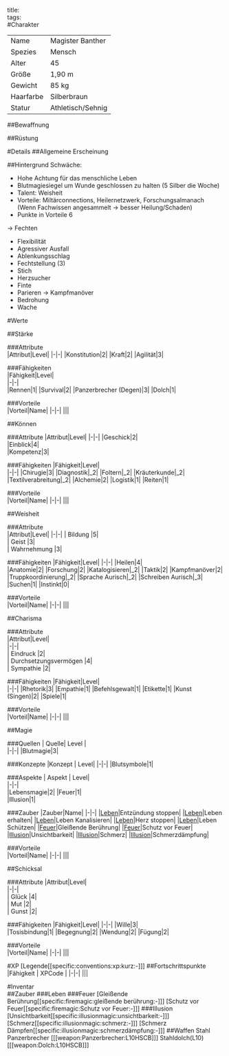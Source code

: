 title:   
tags:   
#Charakter

|||
|-|-|
|Name|Magister Banther| 
|Spezies|Mensch|
|Alter|45|
|Größe|1,90 m|
|Gewicht|85 kg|
|Haarfarbe|Silberbraun|
|Statur|Athletisch/Sehnig|

##Bewaffnung

##Rüstung


#Details
##Allgemeine Erscheinung  

##Hintergrund
Schwäche: 
- Hohe Achtung für das menschliche Leben
- Blutmagiesiegel um Wunde geschlossen zu halten (5 Silber die Woche)
- Talent: Weisheit
- Vorteile: Miltärconnections, Heilernetzwerk, Forschungsalmanach (Wenn Fachwissen angesammelt -> besser Heilung/Schaden) 
- Punkte in Vorteile 6


-> Fechten
- Flexibilität 
- Agressiver Ausfall
- Ablenkungsschlag
- Fechtstellung (3)
- Stich
- Herzsucher
- Finte
- Parieren
-> Kampfmanöver
- Bedrohung
- Wache
  


#Werte

##Stärke  

###Attribute  
|Attribut|Level|
|-|-|
|Konstitution|2|
|Kraft|2|
|Agilität|3|

###Fähigkeiten      
|Fähigkeit|Level|  
|-|-|  
|Rennen|1|
|Survival|2|
|Panzerbrecher (Degen)|3|
|Dolch|1|
    
###Vorteile  
|Vorteil|Name|
|-|-|
|||

##Können

###Attribute
|Attribut|Level|
|-|-|
|Geschick|2|  
|Einblick|4|  
|Kompetenz|3|  

###Fähigkeiten
|Fähigkeit|Level|  
|-|-|
|Chirugie|3|
|Diagnostik|_2|
|Foltern|_2|
|Kräuterkunde|_2|  
|Textilverabreitung|_2|
|Alchemie|2| 
|Logistik|1|
|Reiten|1|  

###Vorteile  
|Vorteil|Name|
|-|-|
|||
   

##Weisheit

###Attribute  
|Attribut|Level|
|-|-|
|  Bildung |5|  
|  Geist |3|  
|  Wahrnehmung |3|  

###Fähigkeiten
|Fähigkeit|Level| 
|-|-| 
|Heilen|4|  
|Anatomie|2|
|Forschung|2|
|Katalogisieren|_2|
|Taktik|2|
|Kampfmanöver|2|
|Truppkoordinierung|_2|
|Sprache Aurisch|_2|
|Schreiben Aurisch|_3|
|Suchen|1|
|Instinkt|0|
 
###Vorteile  
|Vorteil|Name|
|-|-|
|||
 
##Charisma

###Attribute  
|Attribut|Level|  
|-|-|  
|  Eindruck |2|  
|  Durchsetzungsvermögen |4|  
|  Sympathie |2|  

###Fähigkeiten
|Fähigkeit|Level|  
|-|-| 
|Rhetorik|3|
|Empathie|1|
|Befehlsgewalt|1|
|Etikette|1|
|Kunst (Singen)|2|
|Spiele|1|

###Vorteile  
|Vorteil|Name|
|-|-|
|||
   
##Magie

###Quellen
| Quelle|  Level |    
|-|-|
|Blutmagie|3|

###Konzepte
|Konzept | Level|
|-|-|
|Blutsymbole|1|

###Aspekte
| Aspekt |  Level|    
|-|-|  
|Lebensmagie|2|
|Feuer|1|  
|Illusion|1|  

###Zauber
|Zauber|Name|
|-|-|
|[Leben](lifemagic)|Entzündung stoppen|
|[Leben](lifemagic)|Leben erhalten|
|[Leben](lifemagic)|Leben Kanalisieren|
|[Leben](lifemagic)|Herz stoppen|
|[Leben](lifemagic)|Leben Schützen|
|[Feuer](firemagic)|Gleißende Berührung|
|[Feuer](firemagic)|Schutz vor Feuer|
|[Illusion](illusionmagic)|Unsichtbarkeit|
|[Illusion](illusionmagic)|Schmerz|
|[Illusion](illusionmagic)|Schmerzdämpfung|

###Vorteile  
|Vorteil|Name|
|-|-|
|||

##Schicksal

###Attribute
|Attribut|Level|  
|-|-|  
|  Glück |4|  
|  Mut |2|  
|  Gunst |2|  

###Fähigkeiten
|Fähigkeit|Level| 
|-|-| 
|Wille|3|  
|Tosisbindung|1|
|Begegnung|2|
|Wendung|2|
|Fügung|2|

###Vorteile  
|Vorteil|Name|
|-|-|
|||
 

#XP
[Legende[[specific:conventions:xp:kurz:-]]]
##Fortschrittspunkte
|Fähigkeit | XPCode |
|-|-|
|||

#Inventar  
##Zauber
###Leben
###Feuer
[Gleißende Berührung[[specific:firemagic:gleißende berührung:-]]]
[Schutz vor Feuer[[specific:firemagic:Schutz vor Feuer:-]]]
###Illusion
[Unsichtbarkeit[[specific:illusionmagic:unsichtbarkeit:-]]]
[Schmerz[[specific:illusionmagic:schmerz:-]]]
[Schmerz Dämpfen[[specific:illusionmagic:schmerzdämpfung:-]]]
##Waffen
Stahl Panzerbrecher
[[[weapon:Panzerbrecher:L10HSCB]]]
Stahldolch(L10)  
[[[weapon:Dolch:L10HSCB]]]

